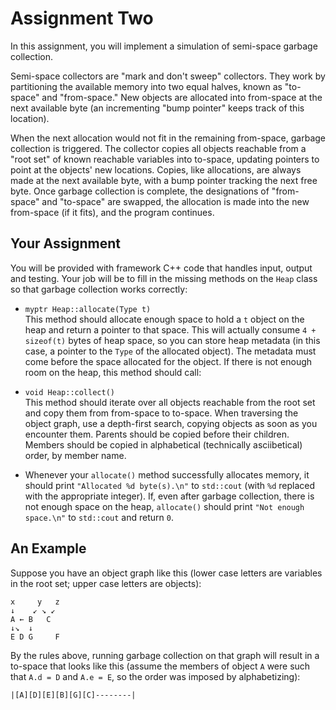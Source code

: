 # Assignment Two

In this assignment, you will implement a simulation of semi-space garbage
collection.

Semi-space collectors are "mark and don't sweep" collectors.  They work by
partitioning the available memory into two equal halves, known as "to-space" and
"from-space."  New objects are allocated into from-space at the next available
byte (an incrementing "bump pointer" keeps track of this location).

When the next allocation would not fit in the remaining from-space, garbage
collection is triggered. The collector copies all objects reachable from a "root
set" of known reachable variables into to-space, updating pointers to point at
the objects' new locations.  Copies, like allocations, are always made at the
next available byte, with a bump pointer tracking the next free byte.  Once
garbage collection is complete, the designations of "from-space" and "to-space"
are swapped, the allocation is made into the new from-space (if it fits), and
the program continues.


## Your Assignment

You will be provided with framework C++ code that handles input, output and
testing.  Your job will be to fill in the missing methods on the `Heap` class
so that garbage collection works correctly:

 - `myptr Heap::allocate(Type t)`  
   This method should allocate enough space to hold a `t` object on the heap and
   return a pointer to that space.  This will actually consume `4 + sizeof(t)`
   bytes of heap space, so you can store heap metadata (in this case, a pointer
   to the `Type` of the allocated object).  The metadata must come before the
   space allocated for the object.  If there is not enough room on the heap,
   this method should call:

 - `void Heap::collect()`  
   This method should iterate over all objects reachable from the root set and
   copy them from from-space to to-space.  When traversing the object graph, use
   a depth-first search, copying objects as soon as you encounter them.  Parents
   should be copied before their children.  Members should be copied in
   alphabetical (technically asciibetical) order, by member name.

 - Whenever your `allocate()` method successfully allocates memory, it should
   print `"Allocated %d byte(s).\n"` to `std::cout` (with `%d` replaced with the
   appropriate integer).  If, even after garbage collection, there is not enough
   space on the heap, `allocate()` should print `"Not enough space.\n"` to
   `std::cout` and return `0`.


## An Example

Suppose you have an object graph like this (lower case letters are variables in
the root set; upper case letters are objects):

```
x     y   z
↓    ↙ ↘ ↙
A ← B   C
↓↘  ↓
E D G     F
```

By the rules above, running garbage collection on that graph will result in a
to-space that looks like this (assume the members of object `A` were such
that `A.d = D` and `A.e = E`, so the order was imposed by alphabetizing):

```
|[A][D][E][B][G][C]--------|
```
